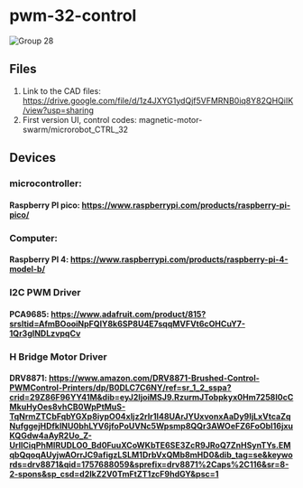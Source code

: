 # pwm-32-control
![Group 28](https://github.com/user-attachments/assets/ec1fcf8b-f0f1-42f7-b4fd-9b77117fff93)
## Files
1. Link to the CAD files: https://drive.google.com/file/d/1z4JXYG1ydQjf5VFMRNB0iq8Y82QHQiIK/view?usp=sharing
2. First version UI, control codes: magnetic-motor-swarm/microrobot_CTRL_32

## Devices

### microcontroller: 
#### Raspberry PI pico: https://www.raspberrypi.com/products/raspberry-pi-pico/

### Computer: 
#### Raspberry PI 4: https://www.raspberrypi.com/products/raspberry-pi-4-model-b/

### I2C PWM Driver
#### PCA9685: https://www.adafruit.com/product/815?srsltid=AfmBOooiNpFQlY8k6SP8U4E7sqqMVFVt6cOHCuY7-1Qr3gINDLzvpqCv

### H Bridge Motor Driver 
#### DRV8871: https://www.amazon.com/DRV8871-Brushed-Control-PWMControl-Printers/dp/B0DLC7C6NY/ref=sr_1_2_sspa?crid=29Z86F96YY41M&dib=eyJ2IjoiMSJ9.RzurmJTobpkyx0Hm7258l0cCMkuHyOes8vhCB0WpPtMuS-TqNrmZTCbFqbYGXp8iypO04xIjz2rIr1I48UArJYUxvonxAaDy9IjLxVtcaZqNufggejHDfklNU0bhLYV6jfoPoUVNc5Wpsmp8QQr3AWOeFZ6FoObI16jxuKQGdw4aAyR2Uo_Z-UrllCiqPhMIRUDLO0_Bd0FuuXCoWKbTE6SE3ZcR9JRoQ7ZnHSynTYs.EMqbQqoqAUyjwAOrrJC9afigzLSLM1DrbVxQMb8mHD0&dib_tag=se&keywords=drv8871&qid=1757688059&sprefix=drv8871%2Caps%2C116&sr=8-2-spons&sp_csd=d2lkZ2V0TmFtZT1zcF9hdGY&psc=1
